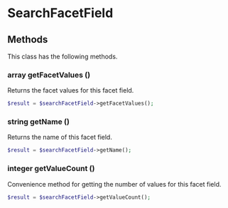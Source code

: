 # SearchFacetField


## Methods
This class has the following methods.


### array getFacetValues ()
Returns the facet values for this facet field.

```php
$result = $searchFacetField->getFacetValues();
```


### string getName ()
Returns the name of this facet field.

```php
$result = $searchFacetField->getName();
```


### integer getValueCount ()
Convenience method for getting the number of values for this facet field.

```php
$result = $searchFacetField->getValueCount();
```

